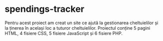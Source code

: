 # spendings-tracker
Pentru acest proiect am creat un site ce ajută la gestionarea cheltuielilor și la ținerea în același loc a tuturor cheltuielilor. Proiectul conține 5 pagini HTML, 4 fisiere CSS, 5 fisiere JavaScript și 6 fisiere PHP.
